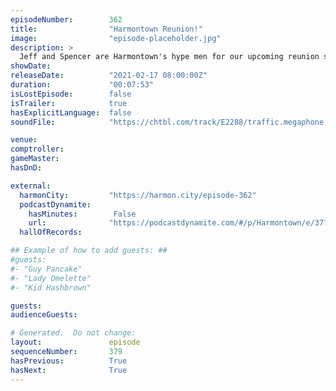 ```yaml
---
episodeNumber:        362
title:                "Harmontown Reunion!"
image:                "episode-placeholder.jpg"
description: >
  Jeff and Spencer are Harmontown's hype men for our upcoming reunion special, including a retelling of an old classic Harmontown tune about a chicken noodle can. Check out harmontown.com to buy tickets to our live streaming episode on February 21st, 2021!
showDate:             
releaseDate:          "2021-02-17 08:00:00Z"
duration:             "00:07:53"
isLostEpisode:        false
isTrailer:            true
hasExplicitLanguage:  false
soundFile:            "https://chtbl.com/track/E2288/traffic.megaphone.fm/STA5330815661.mp3"

venue:                
comptroller:          
gameMaster:           
hasDnD:               

external:
  harmonCity:         "https://harmon.city/episode-362"
  podcastDynamite:
    hasMinutes:        False
    url:              "https://podcastdynamite.com/#/p/Harmontown/e/377/362"
  hallOfRecords:      

## Example of how to add guests: ##
#guests:
#- "Guy Pancake"
#- "Lady Omelette"
#- "Kid Hashbrown"

guests:
audienceGuests:

# Generated.  Do not change:
layout:               episode
sequenceNumber:       379
hasPrevious:          True
hasNext:              True
---
```


<!-- The episode description will be rendered here -->
<!-- Add your content below here -->

